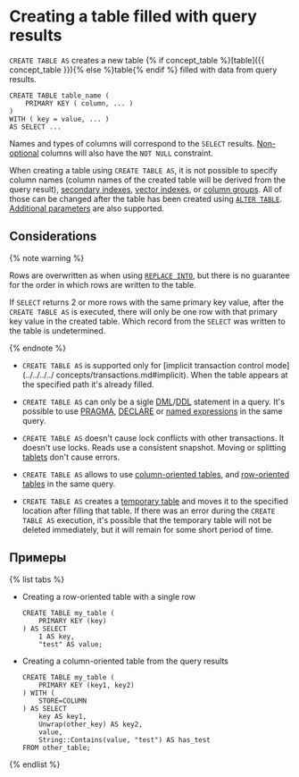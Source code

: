 # Creating a table filled with query results

`CREATE TABLE AS` creates a new table {% if concept_table %}[table]({{ concept_table }}){% else %}table{% endif %} filled with data from query results.

```yql
CREATE TABLE table_name (
    PRIMARY KEY ( column, ... )
)
WITH ( key = value, ... )
AS SELECT ...
```

Names and types of columns will correspond to the `SELECT` results.
[Non-optional](../../types/optional.md) columns will also have the `NOT NULL` constraint.


When creating a table using `CREATE TABLE AS`, it is not possible to specify column names (column names of the created table will be derived from the query result), [secondary indexes](secondary_index.md), [vector indexes](vector_index.md), or [column groups](family.md). All of those can be changed after the table has been created using [`ALTER TABLE`](../alter_table/index.md). [Additional parameters](with.md) are also supported.



## Considerations

{% note warning %}

Rows are overwritten as when using [`REPLACE INTO`](../replace_into.md ), but there is no guarantee for the order in which rows are written to the table.

If `SELECT` returns 2 or more rows with the same primary key value, after the `CREATE TABLE AS` is executed, there will only be one row with that primary key value in the created table. Which record from the `SELECT` was written to the table is undetermined.

{% endnote %}


* `CREATE TABLE AS` is supported only for [implicit transaction control mode](../../../../ concepts/transactions.md#implicit). When the table appears at the specified path it's already filled.

* `CREATE TABLE AS` can only be a sigle [DML](https://en.wikipedia.org/wiki/Data_manipulation_language)/[DDL](https://en.wikipedia.org/wiki/Data_definition_language) statement in a query. It's possible to use [PRAGMA](../pragma.md), [DECLARE](../declare.md) or [named expressions](../expressions.md#named-nodes) in the same query.

* `CREATE TABLE AS` doesn't cause lock conflicts with other transactions. It doesn't use locks. Reads use a consistent snapshot. Moving or splitting [tablets](../../../../concepts/glossary.md#tablet) don't cause errors.

* `CREATE TABLE AS` allows to use [column-oriented tables](../../../../concepts/glossary.md#column-oriented-table), and [row-oriented tables](../../../../concepts/glossary.md#row-oriented-table) in the same query.

* `CREATE TABLE AS` creates a [temporary table](temporary.md) and moves it to the specified location after filling that table. If there was an error during the `CREATE TABLE AS` execution, it's possible that the temporary table will not be deleted immediately, but it will remain for some short period of time.

## Примеры

{% list tabs %}

- Creating a row-oriented table with a single row

    ```yql
    CREATE TABLE my_table (
        PRIMARY KEY (key)
    ) AS SELECT 
        1 AS key,
        "test" AS value;
    ```

- Creating a column-oriented table from the query results

    ```yql
    CREATE TABLE my_table (
        PRIMARY KEY (key1, key2)
    ) WITH (
        STORE=COLUMN
    ) AS SELECT 
        key AS key1,
        Unwrap(other_key) AS key2,
        value,
        String::Contains(value, "test") AS has_test
    FROM other_table;
    ```

{% endlist %}
